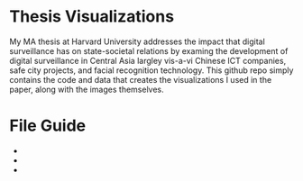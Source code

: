 # Thesis Visualizations

My MA thesis at Harvard University addresses the impact that digital surveillance has on state-societal relations by examing the development of digital surveillance in Central Asia largley vis-a-vi Chinese ICT companies, safe city projects, and facial recognition technology. This github repo simply contains the code and data that creates the visualizations I used in the paper, along with the images themselves. 

# File Guide
- 
- 
-
